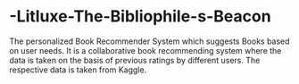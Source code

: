 # -Litluxe-The-Bibliophile-s-Beacon
The personalized Book Recommender System which suggests Books based on user needs.
It is a collaborative book recommending system where the data is taken on the basis of previous ratings by different users. The respective data is taken from Kaggle.
